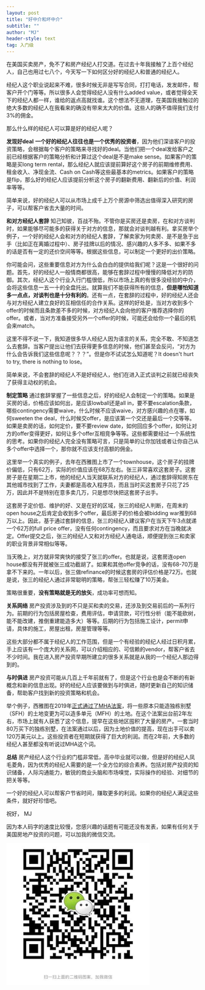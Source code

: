 ```yaml
---
layout: post
title: "好中介和坏中介"
subtitle: ""
author: "MJ"
header-style: text
tag: 入门级
---
```


在美国买卖房产，免不了和房产经纪人打交道。在过去十年我接触了上百个经纪人，自己也用过七八个，今天写一下如何区分好的经纪人和普通的经纪人。

经纪人这个职业说起来不难，很多时候无非是写写合同，打打电话，发发邮件，帮客户开个门等等。所以很多人会觉得经纪人没有什么added value，或者觉得全天下的经纪人都一样，谁给的返点高就找谁。这个想法不无道理，在美国我接触过的绝大多数的经纪人在我看来的确没有带来太大的价值。这些人的确不值得我们支付3%的佣金。

那么什么样的经纪人可以算是好的经纪人呢？

**发现好deal**
**一个好的经纪人往往也是一个优秀的投资者**，因为他们深谙客户的投资策略，会根据每个客户的策略来寻找好的deal。当他们把一个deal发给客户之前已经根据客户的策略分析和计算过这个deal是不是make sense。如果客户的策略是买long term rental，那么经纪人就应该提前算好这个房子的前期维修费用、租金收入、净现金流、Cash on Cash等这些最基本的metrics。如果客户的策略是flip，那么好的经纪人应该提前分析这个房子的翻新费用、翻新后的价值、利润率等等。

简单来说，好的经纪人可以从市场上成千上万个房源中筛选出值得深入研究的房子，可以帮客户省去大量的时间。

**和对方经纪人套辞**
知己知彼，百战不殆。不管你是买房还是卖房，在和对方谈判时，如果能够尽可能多的获得关于对方的信息，那就会对谈判越有利。拿买房举个例子，一个好的经纪人会和对方的经纪人套辞，了解卖家为何卖房、是不是急于出手（比如正在离婚过程中）、房子挂牌以后的情况、感兴趣的人多不多、如果不多的话是否有一定的还价空间等等。根据这些信息，可以制定一个更好的出价策略。

你可能会问，这些重要信息对方为什么会白白的提供给我们呢？这是一个很好的问题。首先，好的经纪人一般情商都很高，能够在套辞过程中慢慢的降低对方的防御。其次，经纪人这个行业入行门槛很低，所以市场上真的有很多没经验的中介，会将这些信息一五一十的全盘托出。就算我们不能获得所有的信息，**但是哪怕知道多一点点，对谈判也是十分有利的**。还有一点，在套辞的过程中，好的经纪人还会与对方经纪人建立良好的互相信任的合作关系。这样的好处是，当对方收到多个offer的时候而且条款差不多的时候，对方经纪人会向他的客户推荐选择你的offer。或者，当对方准备接受另外一个offer的时候，可能还会给你一个最后的机会来match。

这里不得不说一下，我知道很多华人经纪人因为语言的关系，完全不敢、不知道怎么去套辞。当客户提出让他们去获得更多信息的时候，他们甚至会反问，“对方为什么会告诉我们这些信息呢？？？”。但是你不试试怎么知道呢？It doesn't hurt to try, there is nothing to lose。

简单来说，不会套辞的经纪人不是好经纪人，他们在进入正式谈判之前就已经丧失了获得主动权的机会。

**制定策略**
通过套辞掌握了一些信息之后，好的经纪人会制定一个的策略。如果是买房的话，价格应该如何出，是应该lowball还是all in，要不要escalation条款，哪些contingency需要waive，什么时候不应该waive，对方感兴趣的点在哪，如何sweeten the deal，什么时候交offer，是应该第一个交还是最后一个交等等。如果是卖房的话，如何定价，要不要review date，如何回应多个offer，如何让对方的offer变得更好，如何让多个offer互相竞争等等。这些都需要经过一个系统性的思考。如果你的经纪人完全没有策略可言，只是简单的让你加钱或者让你自己从多个offer中选择一个，那你就不应该支付高额的佣金。

这里举一个真实的例子，去年在西雅图上市了一个townhouse，这个房子的挂牌价偏低，只有62万，实际的价值应该在68万左右。张三非常喜欢这套房子。这套房子是在星期二上市，他的经纪人当天就联系对方的经纪人，通过套辞得知房东在其他城市找到了工作，夫妻都是高收入程序员，而且当时买这套房子只花了25万，因此并不是特别在意多卖几万，只是想尽快把这套房子出手。

这套房子定价低、维护的好、又是在好的区域，张三的经纪人判断，在周末的open house之后肯定会收到多个offer，最后房子的价格会被bidding war推到68万以上。因此，基于通过套辞的信息，张三的经纪人建议客户在当天下午3点就递一个62万的full price offer，没有任何contingency，而且要求对方在当晚就决定。Offer提交之后，张三的经纪人又和对方经纪人通电话，顺便提到张三和卖家的职业背景非常相似等等。

当天晚上，对方就非常爽快的接受了张三的offer。也就是说，这套房连open house都没有开就被张三成功截胡了。如果和其他offer竞争的话，没有68-70万是拿不下来的。一年以后，张三做refinance的时候这套房的评估价格是72万。也就是说，张三的经纪人通过非常聪明的策略，帮张三轻松赚了10万美金。

策略很重要，**没有策略就是无的放矢**，成功率可想而知。

**关系网络**
房产投资涉及到的不只是买和卖的交易，还涉及到交易前后的一系列行为。前期的行为包括房屋检查，费用评估，申请贷款，可行性分析（能不能砍树，能不能改建，推倒重建能造多大）等等。后期的行为包括施工设计，permit申请，具体的施工，房屋出租，房屋管理等等。

这些大部分都不属于经纪人的工作范围，但是一个有经验的经纪人经过日积月累，手上应该有一个庞大的关系网，可以介绍相应的、可信赖的vendor，帮客户省去不少时间。我在进入房产投资早期所建立的很多关系就是从我的一个经纪人那边得到的。

**与时俱进**
房产投资可能从几百上千年前就有了，但是这个行业也是会不断的有新概念和新的信息出现。好的经纪人应该要做到与时俱进，随时更新自己的知识储备，帮助客户找到新的投资策略和机会。

举个例子，西雅图在2019年[正式通过了MHA法案](https://council.seattle.gov/2019/03/18/council-passes-mandatory-housing-affordability-legislation/)，将一些原本只能造独栋别墅（SFH）的土地变更为可以造多单元（MFH）的土地。在这个法案出台前2年左右，市场上就有人获悉了这个信息，提早在这些地区囤积了大量的房产。一套当时80万买下的独栋别墅，在法案通过以后，因为土地价值的提高，现在出手可以卖120万美元以上。这些投资者在短期就获得了巨大的利润。而在2年前，大多数的经纪人甚至都没有听说过MHA这个词。

**总结**
房产经纪人这个行业的门槛非常低，高中毕业就可以做，但是好的经纪人凤毛菱角，因为优秀的经纪人需要的是一个全方位的综合素养。包括对房产投资的知识储备，人际沟通能力，敏锐的商业头脑和市场嗅觉，实际操作的经验、对细节的把关等等。

一个好的经纪人可以帮客户节省时间，赚取更多的利润。如果你的经纪人满足这些条件，就好好珍惜吧。


祝好，
MJ

因为本人码字的速度比较慢，您感兴趣的话题有可能还没有发表，如果有任何关于美国房地产投资的问题，可以加我的微信交流。

![Image of Wechat](/img/wechat.jpeg)